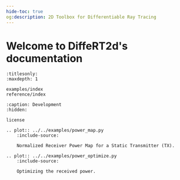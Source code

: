 ```yaml
---
hide-toc: true
og:description: 2D Toolbox for Differentiable Ray Tracing
---
```


# Welcome to DiffeRT2d's documentation

```{toctree}
:titlesonly:
:maxdepth: 1

examples/index
reference/index
```

```{toctree}
:caption: Development
:hidden:

license
```

```{eval-rst}
.. plot:: ../../examples/power_map.py
    :include-source:

    Normalized Receiver Power Map for a Static Transmitter (TX).
```

```{eval-rst}
.. plot:: ../../examples/power_optimize.py
    :include-source:

    Optimizing the received power.
```
